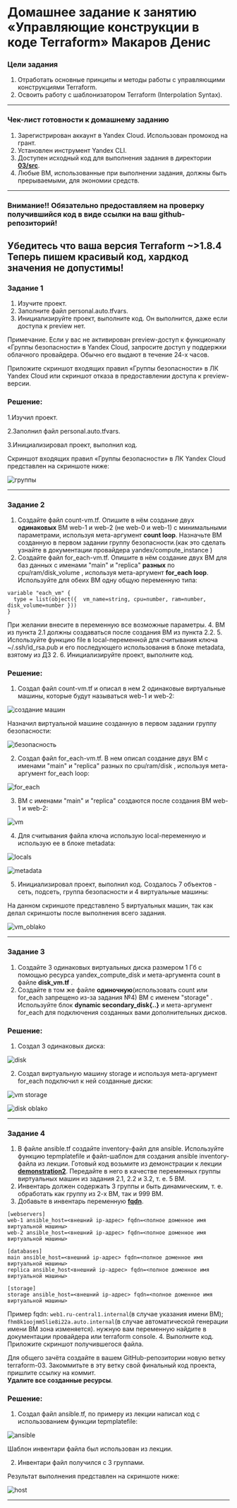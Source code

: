 # Домашнее задание к занятию «Управляющие конструкции в коде Terraform» Макаров Денис

### Цели задания

1. Отработать основные принципы и методы работы с управляющими конструкциями Terraform.
2. Освоить работу с шаблонизатором Terraform (Interpolation Syntax).

------

### Чек-лист готовности к домашнему заданию

1. Зарегистрирован аккаунт в Yandex Cloud. Использован промокод на грант.
2. Установлен инструмент Yandex CLI.
3. Доступен исходный код для выполнения задания в директории [**03/src**](https://github.com/netology-code/ter-homeworks/tree/main/03/src).
4. Любые ВМ, использованные при выполнении задания, должны быть прерываемыми, для экономии средств.

------

### Внимание!! Обязательно предоставляем на проверку получившийся код в виде ссылки на ваш github-репозиторий!
Убедитесь что ваша версия **Terraform** ~>1.8.4
Теперь пишем красивый код, хардкод значения не допустимы!
------

### Задание 1

1. Изучите проект.
2. Заполните файл personal.auto.tfvars.
3. Инициализируйте проект, выполните код. Он выполнится, даже если доступа к preview нет.

Примечание. Если у вас не активирован preview-доступ к функционалу «Группы безопасности» в Yandex Cloud, запросите доступ у поддержки облачного провайдера. Обычно его выдают в течение 24-х часов.

Приложите скриншот входящих правил «Группы безопасности» в ЛК Yandex Cloud или скриншот отказа в предоставлении доступа к preview-версии.

### Решение:

1.Изучил проект.

2.Заполнил файл personal.auto.tfvars.

3.Инициализировал проект, выполнил код.

Скриншот входящих правил «Группы безопасности» в ЛК Yandex Cloud представлен на скриншоте ниже:

![группы](https://github.com/user-attachments/assets/90063832-7488-4ec7-a0f9-2553d0413159)


------

### Задание 2

1. Создайте файл count-vm.tf. Опишите в нём создание двух **одинаковых** ВМ  web-1 и web-2 (не web-0 и web-1) с минимальными параметрами, используя мета-аргумент **count loop**. Назначьте ВМ созданную в первом задании группу безопасности.(как это сделать узнайте в документации провайдера yandex/compute_instance )
2. Создайте файл for_each-vm.tf. Опишите в нём создание двух ВМ для баз данных с именами "main" и "replica" **разных** по cpu/ram/disk_volume , используя мета-аргумент **for_each loop**. Используйте для обеих ВМ одну общую переменную типа:
```
variable "each_vm" {
  type = list(object({  vm_name=string, cpu=number, ram=number, disk_volume=number }))
}
```  
При желании внесите в переменную все возможные параметры.
4. ВМ из пункта 2.1 должны создаваться после создания ВМ из пункта 2.2.
5. Используйте функцию file в local-переменной для считывания ключа ~/.ssh/id_rsa.pub и его последующего использования в блоке metadata, взятому из ДЗ 2.
6. Инициализируйте проект, выполните код.

### Решение:

1. Создал файл count-vm.tf и описал в нем 2 одинаковые виртуальные машины, которые будут называться web-1 и web-2:

![создание машин](https://github.com/user-attachments/assets/48d98299-8e20-496d-ba04-3373de718af8)

Назначил виртуальной машине созданную в первом задании группу безопасности:

![безопасность](https://github.com/user-attachments/assets/30b51c98-5f74-4842-a590-98d722cf63ce)

2. Создал файл for_each-vm.tf. В нем описал создание двух ВМ с именами "main" и "replica" разных по cpu/ram/disk , используя мета-аргумент for_each loop:

![for_each](https://github.com/user-attachments/assets/c70bc0be-7090-4928-a385-a9937234ce83)

3. ВМ с именами "main" и "replica" создаются после создания ВМ web-1 и web-2:

![vm](https://github.com/user-attachments/assets/0f104afd-fa4f-497f-8df1-b07ba922a3dd)

4. Для считывания файла ключа использую local-переменную и использую ее в блоке metadata:

![locals](https://github.com/user-attachments/assets/389ec0a2-fcf9-4475-a52b-f4f369771afc)

![metadata](https://github.com/user-attachments/assets/3abdfad7-9240-402b-9e02-9b77ebca4348)

5. Инициализировал проект, выполнил код. Создалось 7 объектов - сеть, подсеть, группа безопасности и 4 виртуальные машины:

На данном скриншоте представлено 5 виртуальных машин, так как делал скриншоты после выполнения всего задания.

![vm_oblako](https://github.com/user-attachments/assets/7fe791b9-096e-4545-a73a-61e80755c33e)

------

### Задание 3

1. Создайте 3 одинаковых виртуальных диска размером 1 Гб с помощью ресурса yandex_compute_disk и мета-аргумента count в файле **disk_vm.tf** .
2. Создайте в том же файле **одиночную**(использовать count или for_each запрещено из-за задания №4) ВМ c именем "storage"  . Используйте блок **dynamic secondary_disk{..}** и мета-аргумент for_each для подключения созданных вами дополнительных дисков.

### Решение:

1. Создал 3 одинаковых диска:

![disk](https://github.com/user-attachments/assets/614e3534-9d68-47c6-b3e9-eb15c2f70a63)

2. Создал виртуальную машину storage и используя мета-аргумент for_each подключил к ней созданные диски:

![vm storage](https://github.com/user-attachments/assets/407c97ad-095e-4514-b0eb-5d406ddef8f3)

![disk oblako](https://github.com/user-attachments/assets/ac78f2f8-67e2-4280-addb-856894e4e943)

------

### Задание 4

1. В файле ansible.tf создайте inventory-файл для ansible.
Используйте функцию tepmplatefile и файл-шаблон для создания ansible inventory-файла из лекции.
Готовый код возьмите из демонстрации к лекции [**demonstration2**](https://github.com/netology-code/ter-homeworks/tree/main/03/demo).
Передайте в него в качестве переменных группы виртуальных машин из задания 2.1, 2.2 и 3.2, т. е. 5 ВМ.
2. Инвентарь должен содержать 3 группы и быть динамическим, т. е. обработать как группу из 2-х ВМ, так и 999 ВМ.
3. Добавьте в инвентарь переменную  [**fqdn**](https://cloud.yandex.ru/docs/compute/concepts/network#hostname).
``` 
[webservers]
web-1 ansible_host=<внешний ip-адрес> fqdn=<полное доменное имя виртуальной машины>
web-2 ansible_host=<внешний ip-адрес> fqdn=<полное доменное имя виртуальной машины>

[databases]
main ansible_host=<внешний ip-адрес> fqdn=<полное доменное имя виртуальной машины>
replica ansible_host<внешний ip-адрес> fqdn=<полное доменное имя виртуальной машины>

[storage]
storage ansible_host=<внешний ip-адрес> fqdn=<полное доменное имя виртуальной машины>
```
Пример fqdn: ```web1.ru-central1.internal```(в случае указания имени ВМ); ```fhm8k1oojmm5lie8i22a.auto.internal```(в случае автоматической генерации имени ВМ зона изменяется). нужную вам переменную найдите в документации провайдера или terraform console.
4. Выполните код. Приложите скриншот получившегося файла. 

Для общего зачёта создайте в вашем GitHub-репозитории новую ветку terraform-03. Закоммитьте в эту ветку свой финальный код проекта, пришлите ссылку на коммит.   
**Удалите все созданные ресурсы**.

### Решение:

1. Создал файл ansible.tf, по примеру из лекции написал код с использованием функции tepmplatefile:

![ansible](https://github.com/user-attachments/assets/edcba96a-476e-47cd-b843-307b36c472a0)

Шаблон инвентари файла был использован из лекции.

2. Инвентари файл получился с 3 группами.

Результат выполнения представлен на скриншоте ниже:

![host](https://github.com/user-attachments/assets/a10bcfac-9762-4a66-8e0f-2a741d6ffeed)

------



